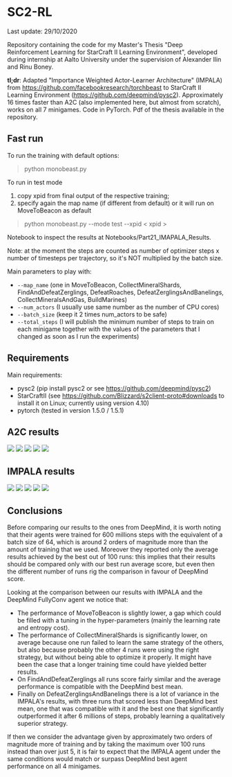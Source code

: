 # SC2-RL

Last update: 29/10/2020

Repository containing the code for my Master's Thesis "Deep Reinforcement Learning for StarCraft II Learning Environment", developed during internship at Aalto University under the supervision of Alexander Ilin and Rinu Boney.

**tl;dr**: Adapted "Importance Weighted Actor-Learner Architecture" (IMPALA) from https://github.com/facebookresearch/torchbeast to StarCraft II Learning Environment (https://github.com/deepmind/pysc2). Approximately 16 times faster than A2C (also implemented here, but almost from scratch), works on all 7 minigames. Code in PyTorch. Pdf of the thesis available in the repository.

## Fast run

To run the training with default options:
> python monobeast.py 

To run in test mode
1. copy xpid from final output of the respective training; 
2. specify again the map name (if different from default) or it will run on MoveToBeacon as default
> python monobeast.py --mode test --xpid \< xpid \>

Notebook to inspect the results at Notebooks/Part21_IMAPALA_Results.

Note: at the moment the steps are counted as number of optimizer steps x number of timesteps per trajectory, so it's NOT multiplied by the batch size.

Main parameters to play with:
- `--map_name` (one in MoveToBeacon, CollectMineralShards, FindAndDefeatZerglings, DefeatRoaches, DefeatZerglingsAndBanelings, CollectMineralsAndGas, BuildMarines)
- `--num_actors` (I usually use same number as the number of CPU cores)
- `--batch_size` (keep it 2 times num_actors to be safe)
- `--total_steps` (I will publish the minimum number of steps to train on each minigame together with the values of the parameters that I changed as soon as I run the experiments)

## Requirements
Main requirements:
- pysc2 (pip install pysc2 or see https://github.com/deepmind/pysc2)
- StarCraftII (see https://github.com/Blizzard/s2client-proto#downloads to install it on Linux; currently using version 4.10)
- pytorch (tested in version 1.5.0 / 1.5.1)

## A2C results

<img src='Supplementary material/A2C-results.png'>

<img src='Supplementary material/MTB-A2C.png'>
<img src='Supplementary material/CMS-A2C.png'>
<img src='Supplementary material/FADZ-A2C.png'>
<img src='Supplementary material/DZAB-A2C.png'>

## IMPALA results

<img src='Supplementary material/IMPALA-results.png'>

<img src='Supplementary material/MTB-IMPALA.png'>
<img src='Supplementary material/CMS-IMPALA.png'>
<img src='Supplementary material/FADZ-IMPALA.png'>
<img src='Supplementary material/DZAB-IMPALA.png'>

## Conclusions

Before comparing our results to the ones from DeepMind, it is worth noting that their agents were trained for 600 millions steps with the equivalent of a batch size of 64, which is around 2 orders of magnitude more than the amount of training that we used. Moreover they reported only the average results achieved by the best out of 100 runs: this implies that their results should be compared only with our best run average score, but even then the different number of runs rig the comparison in favour of DeepMind score.

Looking at the comparison between our results with IMPALA and the DeepMind FullyConv agent we notice that:

- The performance of MoveToBeacon is slightly lower, a gap which could be filled with a tuning in the hyper-parameters (mainly the learning rate and entropy cost).
- The performance of CollectMineralShards is significantly lower, on average because one run failed to learn the same strategy of the others, but also because probably the other 4 runs were using the right strategy, but without being able to optimize it properly. It might have been the case that a longer training time could have yielded better results.
- On FindAndDefeatZerglings all runs score fairly similar and the average performance is compatible with the DeepMind best mean.
- Finally on DefeatZerglingsAndBanelings there is a lot of variance in the IMPALA's results, with three runs that scored less than DeepMind best mean, one that was compatible with it and the best one that significantly outperformed it after 6 millions of steps, probably learning a qualitatively superior strategy.


If then we consider the advantage given by approximately two orders of magnitude more of training and by taking the maximum over 100 runs instead than over just 5, it is fair to expect that the IMPALA agent under the same conditions would match or surpass DeepMind best agent performance on all 4 minigames.



